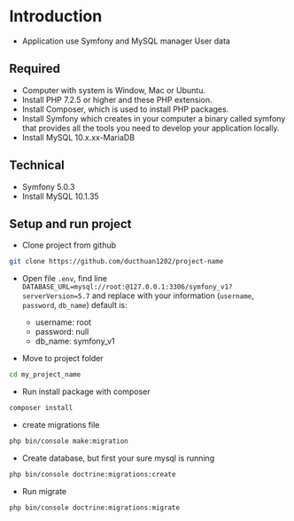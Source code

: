 # Introduction
- Application use Symfony and MySQL manager User data

## Required

- Computer with system is Window, Mac or Ubuntu.
- Install PHP 7.2.5 or higher and these PHP extension.
- Install Composer, which is used to install PHP packages.
- Install Symfony which creates in your computer a binary called symfony that provides all the tools you need to develop your application locally.
- Install MySQL 10.x.xx-MariaDB

## Technical
- Symfony 5.0.3
- Install MySQL 10.1.35

## Setup and run project

- Clone project from github
```bash
git clone https://github.com/ducthuan1202/project-name
```

- Open file `.env`, find line `DATABASE_URL=mysql://root:@127.0.0.1:3306/symfony_v1?serverVersion=5.7` and replace with your information (`username`, `password`, `db_name`)
default is:
    - username: root
    - password: null
    - db_name: symfony_v1
    
- Move to project folder
```bash
cd my_project_name
```

- Run install package with composer
```bash
composer install 
```

- create migrations file
```bash
php bin/console make:migration
```

- Create database, but first your sure mysql is running
```bash
php bin/console doctrine:migrations:create
```

- Run migrate
```bash
php bin/console doctrine:migrations:migrate 
```
